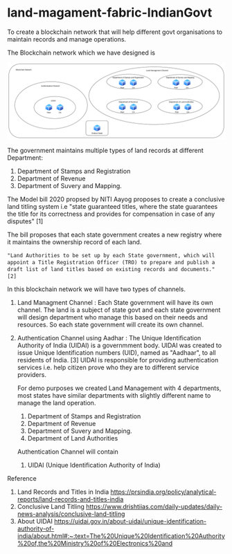 # land-magament-fabric-IndianGovt
To create a blockchain network that will help different govt organisations to maintain records and manage operations.

The Blockchain network which we have designed is 

![title](docs/design/network-design.png)

The government maintains multiple types of land records at different Department:
1. Department of Stamps and Registration
2. Department of Revenue
3. Department of Suvery and Mapping. 

The Model bill 2020 propsed by NITI Aayog proposes to create a conclusive land titling system i.e "state guaranteed titles, where the state guarantees the title for its correctness and provides for compensation in case of any disputes" [1]

The bill proposes that each state government creates a new registry where it maintains the ownership record of each land. 

    "Land Authorities to be set up by each State government, which will appoint a Title Registration Officer (TRO) to prepare and publish a draft list of land titles based on existing records and documents." [2]

In this blockchain network we will have two types of channels.
1. Land Managment Channel : Each State government will have its own channel. The land is a subject of state govt and each state government will design department who manage this based on their needs and resources. So each state government will create its own channel. 
2. Authentication Channel using Aadhar : The Unique Identification Authority of India (UIDAI) is a governmment body. UIDAI was created to issue Unique Identification numbers (UID), named as "Aadhaar", to all residents of India. [3] UIDAI is responsible for providing authentication services i.e. help citizen prove who they are to different service providers. 

    For demo purposes we created Land Management with 4 departments, most states have similar departments with slightly different name to manage the land operation.
    1. Department of Stamps and Registration
    2. Department of Revenue
    3. Department of Suvery and Mapping. 
    4. Department of Land Authorities

    Authentication Channel will contain
    1. UIDAI (Unique Identification Authority of India) 



Reference 
 1. Land Records and Titles in India https://prsindia.org/policy/analytical-reports/land-records-and-titles-india
 2. Conclusive Land Titling https://www.drishtiias.com/daily-updates/daily-news-analysis/conclusive-land-titling
 3. About UIDAI https://uidai.gov.in/about-uidai/unique-identification-authority-of-india/about.html#:~:text=The%20Unique%20Identification%20Authority%20of,the%20Ministry%20of%20Electronics%20and 
 